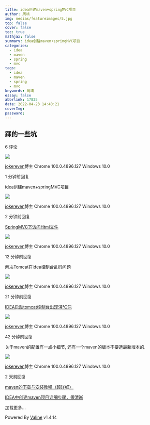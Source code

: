 ```yaml
---
title: idea创建maven+springMVC项目
author: 周靖
img: medias/featureimages/5.jpg
top: false
cover: false
toc: true
mathjax: false
summary: idea创建maven+springMVC项目
categories:
  - idea
  - maven
  - spring
  - mvc
tags:
  - idea
  - maven
  - spring
  - mvc
keywords: 周靖
essay: false
abbrlink: 17835
date: 2022-04-23 14:40:21
coverImg:
password:
---
```


## 踩的一些坑

6 评论

![](https://gravatar.loli.net/avatar/d7578dab7bb0ebfc0dcb47191863cdbd?d=monsterid&v=1.4.14)

[jokereven](http://code520.com.cn/)博主 Chrome 100.0.4896.127 Windows 10.0

1 分钟前回复

[idea创建maven+springMVC项目](https://juejin.cn/post/7069750265401851941?)

![](https://gravatar.loli.net/avatar/d7578dab7bb0ebfc0dcb47191863cdbd?d=monsterid&v=1.4.14)

[jokereven](http://code520.com.cn/)博主 Chrome 100.0.4896.127 Windows 10.0

2 分钟前回复

[SpringMVC下访问Html文件](https://www.codeleading.com/article/21423602563/)

![](https://gravatar.loli.net/avatar/d7578dab7bb0ebfc0dcb47191863cdbd?d=monsterid&v=1.4.14)

[jokereven](http://code520.com.cn/)博主 Chrome 100.0.4896.127 Windows 10.0

12 分钟前回复

[解决Tomcat在idea控制台乱码问题](https://www.cnblogs.com/lixin-link/p/11177967.html)

![](https://gravatar.loli.net/avatar/d7578dab7bb0ebfc0dcb47191863cdbd?d=monsterid&v=1.4.14)

[jokereven](http://code520.com.cn/)博主 Chrome 100.0.4896.127 Windows 10.0

21 分钟前回复

[IDEA启动tomcat控制台出现淇℃伅](https://blog.csdn.net/weixin_43949154/article/details/103485102)

![](https://gravatar.loli.net/avatar/d7578dab7bb0ebfc0dcb47191863cdbd?d=monsterid&v=1.4.14)

[jokereven](http://code520.com.cn/)博主 Chrome 100.0.4896.127 Windows 10.0

42 分钟前回复

关于maven的配置有一点小细节, 还有一个maven的版本不要选最新版本的.

![](https://gravatar.loli.net/avatar/d7578dab7bb0ebfc0dcb47191863cdbd?d=monsterid&v=1.4.14)

[jokereven](http://code520.com.cn/)博主 Chrome 100.0.4896.127 Windows 10.0

2 天前回复

[maven的下载与安装教程（超详细）](https://blog.csdn.net/u012660464/article/details/114113349)

[IDEA中创建maven项目详细步骤，很清晰](https://blog.csdn.net/u012660464/article/details/114093066)

加载更多...

Powered By [Valine](https://valine.js.org/)
v1.4.14
